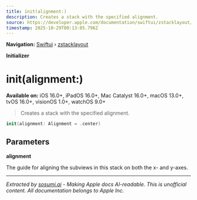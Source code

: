 ```yaml
---
title: init(alignment:)
description: Creates a stack with the specified alignment.
source: https://developer.apple.com/documentation/swiftui/zstacklayout/init(alignment:)
timestamp: 2025-10-29T00:13:05.796Z
---
```


**Navigation:** [Swiftui](/documentation/swiftui) › [zstacklayout](/documentation/swiftui/zstacklayout)

**Initializer**

# init(alignment:)

**Available on:** iOS 16.0+, iPadOS 16.0+, Mac Catalyst 16.0+, macOS 13.0+, tvOS 16.0+, visionOS 1.0+, watchOS 9.0+

> Creates a stack with the specified alignment.

```swift
init(alignment: Alignment = .center)
```

## Parameters

**alignment**

The guide for aligning the subviews in this stack on both the x- and y-axes.

---

*Extracted by [sosumi.ai](https://sosumi.ai) - Making Apple docs AI-readable.*
*This is unofficial content. All documentation belongs to Apple Inc.*
